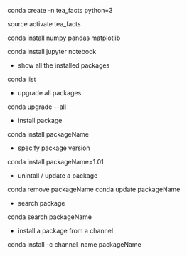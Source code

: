 conda create -n tea_facts python=3

source activate tea_facts

conda install numpy pandas matplotlib

conda install jupyter notebook

* show all the installed packages

conda list

* upgrade all packages

conda upgrade --all

* install package

conda install packageName

* specify package version

conda install packageName=1.01

* unintall / update a package

conda remove packageName
conda update packageName

* search package

conda search packageName

* install a package from a channel

conda install -c channel_name packageName
